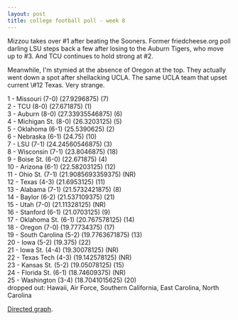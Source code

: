 ```yaml
---
layout: post
title: college football poll - week 8
---
```


Mizzou takes over \#1 after beating the Sooners. Former friedcheese.org poll darling LSU steps back a few after losing to the Auburn Tigers, who move up to \#3. And TCU continues to hold strong at \#2.

<p/>
Meanwhile, I'm stymied at the absence of Oregon at the top. They actually went down a spot after shellacking UCLA. The same UCLA team that upset current \#12 Texas. Very strange.

<p/>
1 - Missouri (7-0) (27.9296875) (7) <br/>
2 - TCU (8-0) (27.671875) (1) <br/>
3 - Auburn (8-0) (27.33935546875) (6) <br/>
4 - Michigan St. (8-0) (26.3203125) (5) <br/>
5 - Oklahoma (6-1) (25.5390625) (2) <br/>
6 - Nebraska (6-1) (24.75) (10) <br/>
7 - LSU (7-1) (24.24560546875) (3) <br/>
8 - Wisconsin (7-1) (23.8046875) (18) <br/>
9 - Boise St. (6-0) (22.671875) (4) <br/>
10 - Arizona (6-1) (22.58203125) (12) <br/>
11 - Ohio St. (7-1) (21.9085693359375) (NR) <br/>
12 - Texas (4-3) (21.6953125) (11) <br/>
13 - Alabama (7-1) (21.5732421875) (8) <br/>
14 - Baylor (6-2) (21.537109375) (21) <br/>
15 - Utah (7-0) (21.11328125) (NR) <br/>
16 - Stanford (6-1) (21.0703125) (9) <br/>
17 - Oklahoma St. (6-1) (20.767578125) (14) <br/>
18 - Oregon (7-0) (19.77734375) (17) <br/>
19 - South Carolina (5-2) (19.7763671875) (13) <br/>
20 - Iowa (5-2) (19.375) (22) <br/>
21 - Iowa St. (4-4) (19.30078125) (NR) <br/>
22 - Texas Tech (4-3) (19.142578125) (NR) <br/>
23 - Kansas St. (5-2) (19.05078125) (15) <br/>
24 - Florida St. (6-1) (18.74609375) (NR) <br/>
25 - Washington (3-4) (18.7041015625) (20) <br/>
dropped out: Hawaii, Air Force, Southern California, East Carolina, North Carolina

<p/>
<a href="http://img99.imageshack.us/img99/7054/footballyl.jpg">Directed graph</a>.
